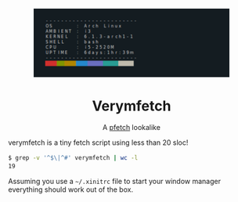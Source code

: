 <p align="center"><img alt="screenshot" src="https://github.com/limonheiro/Verymfetch/blob/master/scrot/very_mfetch.png" width="400px"></p>
<h1 align="center">Verymfetch</h1>
<p align="center">A <a href="https://github.com/dylanaraps/pfetch">pfetch</a> lookalike</p>

verymfetch is a tiny fetch script using less than 20 sloc!
```sh
$ grep -v '^$\|^#' verymfetch | wc -l
19
```
Assuming you use a `~/.xinitrc` file to start your window manager everything should work out of the box.

